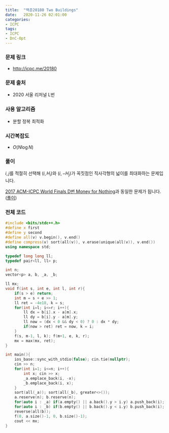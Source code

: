 ```yaml
---
title:  "백준20180 Two Buildings"
date:   2020-11-26 02:01:00
categories:
- ICPC
tags:
- ICPC
- DnC-Opt
---
```


### 문제 링크
* http://icpc.me/20180

### 문제 출처
* 2020 서울 리저널 L번

### 사용 알고리즘
* 분할 정복 최적화

### 시간복잡도
* $O(N \log N)$

### 풀이
$i, j$를 적절히 선택해 $(i, H_i)$와 $(i, -H_j)$가 꼭짓점인 직사각형의 넓이를 최대화하는 문제입니다.

[2017 ACM-ICPC World Finals D번 Money for Nothing](https://www.acmicpc.net/problem/14636)과 동일한 문제가 됩니다. ([풀이](/icpc/2020/05/10/BOJ14636/))

### 전체 코드
```cpp
#include <bits/stdc++.h>
#define x first
#define y second
#define all(v) v.begin(), v.end()
#define compress(v) sort(all(v)), v.erase(unique(all(v)), v.end())
using namespace std;

typedef long long ll;
typedef pair<ll, ll> p;

int n;
vector<p> a, b, _a, _b;

ll mx;
void f(int s, int e, int l, int r){
    if(s > e) return;
    int m = s + e >> 1;
    ll ret = -4e18, k = s;
    for(int i=l; i<=r; i++){
        ll dx = b[i].x - a[m].x;
        ll dy = b[i].y - a[m].y;
        ll now = (dx < 0 && dy < 0) ? 0 : dx * dy;
        if(now > ret) ret = now, k = i;
    }
    f(s, m-1, l, k); f(m+1, e, k, r);
    mx = max(mx, ret);
}

int main(){
    ios_base::sync_with_stdio(false); cin.tie(nullptr);
    cin >> n;
    for(int i=1; i<=n; i++){
        int x; cin >> x;
        _a.emplace_back(i, -x);
        _b.emplace_back(i, x);
    }
    sort(all(_a)); sort(all(_b), greater<>());
    a.reserve(n); b.reserve(n);
    for(auto i : _a) if(a.empty() || a.back().y > i.y) a.push_back(i);
    for(auto i : _b) if(b.empty() || b.back().y < i.y) b.push_back(i);
    reverse(all(b));
    f(0, a.size()-1, 0, b.size()-1);
    cout << mx;
}
```
